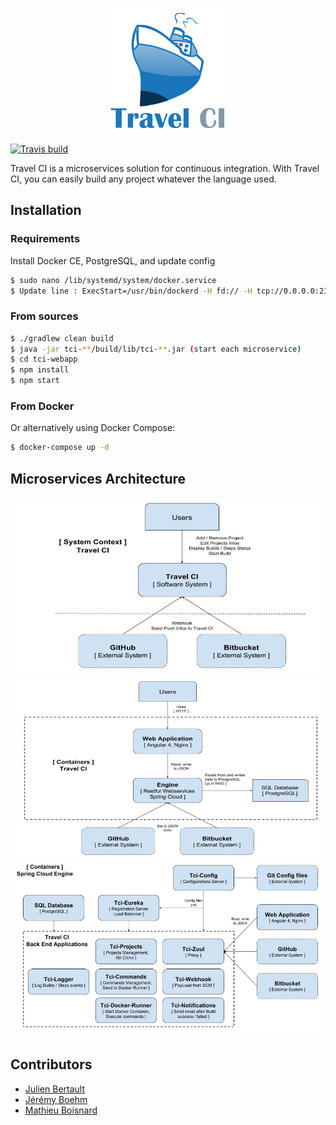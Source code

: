 <p align="center">
  <img src="https://github.com/Travel-CI/tci-project/blob/dev/travelci/logo.png"/>
</p>

[![Travis build](https://img.shields.io/travis/Travel-CI/tci-project.svg)](https://travis-ci.org/Travel-CI/tci-project)


Travel CI is a microservices solution for continuous integration.
With Travel CI, you can easily build any project whatever the language used.

## Installation

### Requirements

Install Docker CE, PostgreSQL, and update config

```bash
$ sudo nano /lib/systemd/system/docker.service
$ Update line : ExecStart=/usr/bin/dockerd -H fd:// -H tcp://0.0.0.0:2375 -H unix:///var/run/docker.sock
```

### From sources

```bash
$ ./gradlew clean build
$ java -jar tci-**/build/lib/tci-**.jar (start each microservice)
$ cd tci-webapp
$ npm install
$ npm start
```

### From Docker

Or alternatively using Docker Compose:

```bash
$ docker-compose up -d
```

## Microservices Architecture

<p align="center">
  <img src="https://github.com/Travel-CI/tci-project/blob/dev/travelci/C1-diagram.jpg"/>
  <img src="https://github.com/Travel-CI/tci-project/blob/dev/travelci/C2-diagram.jpg"/>
  <img src="https://github.com/Travel-CI/tci-project/blob/dev/travelci/C2-engine-diagram.jpg"/>
</p>

## Contributors

 - [Julien Bertault](https://github.com/juliiien)
 - [Jérémy Boehm](https://github.com/jeremyboehm)
 - [Mathieu Boisnard](https://github.com/mboisnard)
